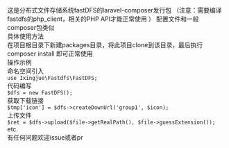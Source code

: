 这是分布式文件存储系统fastDFS的laravel-composer发行包 （注意：需要编译fastdfs的php_client，相关的PHP API才能正常使用 ） 
    配置文件和一般composer包类似  
    具体使用方法  
        在项目根目录下新建packages目录，将此项目clone到该目录，最后执行composer install 即可正常使用    
         操作示例    
              命名空间引入    
             `use Ixingjue\Fastdfs\FastDFS;`           
              代码编写     
             `$dfs = new FastDFS();`  
              获取下载链接    
             `$tmp['icon'] = $dfs->createDownUrl('group1', $icon);`  
              上传文件    
             `$ret = $dfs->upload($file->getRealPath(), $file->guessExtension());`  
              etc.    
    有任何问题欢迎issue或者pr  